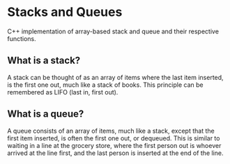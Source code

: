 # Stacks and Queues
C++ implementation of array-based stack and queue and their respective functions. 
## What is a stack?
A stack can be thought of as an array of items where the last item inserted, is the first one out, much like a stack of books. This principle can be remembered as LIFO (last in, first out). 
## What is a queue?
A queue consists of an array of items, much like a stack, except that the first item inserted, is often the first one out, or dequeued. This is similar to waiting in a line at the grocery store, where the first person out is whoever arrived at the line first, and the last person is inserted at the end of the line. 
